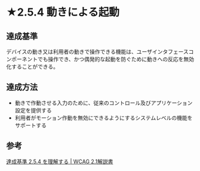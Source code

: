 # ★2.5.4 動きによる起動

## 達成基準
デバイスの動き又は利用者の動きで操作できる機能は、ユーザインタフェースコンポーネントでも操作でき、かつ偶発的な起動を防ぐために動きへの反応を無効化することができる。
## 達成方法
- 動きで作動させる入力のために、従来のコントロール及びアプリケーション設定を提供する
- 利用者がモーション作動を無効にできるようにするシステムレベルの機能をサポートする

## 参考
[達成基準 2.5.4 を理解する | WCAG 2.1解説書](https://waic.jp/docs/WCAG21/Understanding/motion-actuation.html)